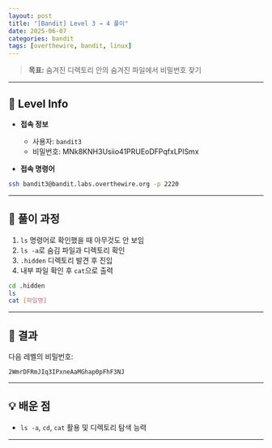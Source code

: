 ```yaml
---
layout: post
title: "[Bandit] Level 3 → 4 풀이"
date: 2025-06-07
categories: bandit
tags: [overthewire, bandit, linux]
---
```


> **목표:** 숨겨진 디렉토리 안의 숨겨진 파일에서 비밀번호 찾기

---

## 🔐 Level Info

- **접속 정보**
  - 사용자: `bandit3`
  - 비밀번호: MNk8KNH3Usiio41PRUEoDFPqfxLPlSmx

- **접속 명령어**
```bash
ssh bandit3@bandit.labs.overthewire.org -p 2220
```

---

## 🧪 풀이 과정

1. `ls` 명령어로 확인했을 때 아무것도 안 보임
2. `ls -a`로 숨김 파일과 디렉토리 확인
3. `.hidden` 디렉토리 발견 후 진입
4. 내부 파일 확인 후 `cat`으로 출력

```bash
cd .hidden
ls
cat [파일명]
```


---

## 🎯 결과

다음 레벨의 비밀번호:
```
2WmrDFRmJIq3IPxneAaMGhap0pFhF3NJ
```

---

## 💡 배운 점

- `ls -a`, `cd`, `cat` 활용 및 디렉토리 탐색 능력

---
